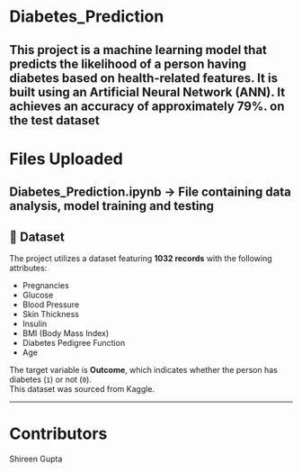 # Diabetes_Prediction
This project is a machine learning model that predicts the likelihood of a person having diabetes based on health-related features. It is built using an Artificial Neural Network (ANN). It achieves an accuracy of approximately 79%. on the test dataset
---


# Files Uploaded 
Diabetes_Prediction.ipynb -> File containing data analysis, model training and testing
---
## 📑 Dataset

The project utilizes a dataset featuring **1032 records** with the following attributes:

- Pregnancies  
- Glucose  
- Blood Pressure  
- Skin Thickness  
- Insulin  
- BMI (Body Mass Index)  
- Diabetes Pedigree Function  
- Age  

The target variable is **Outcome**, which indicates whether the person has diabetes (`1`) or not (`0`).  
This dataset was sourced from Kaggle.

---
# Contributors
Shireen Gupta
